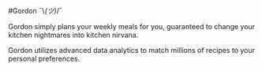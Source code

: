 #Gordon ¯\\_(ツ)_/¯

Gordon simply plans your weekly meals for you, guaranteed to change your kitchen nightmares into kitchen nirvana.

Gordon utilizes advanced data analytics to match millions of recipes to your personal preferences.
